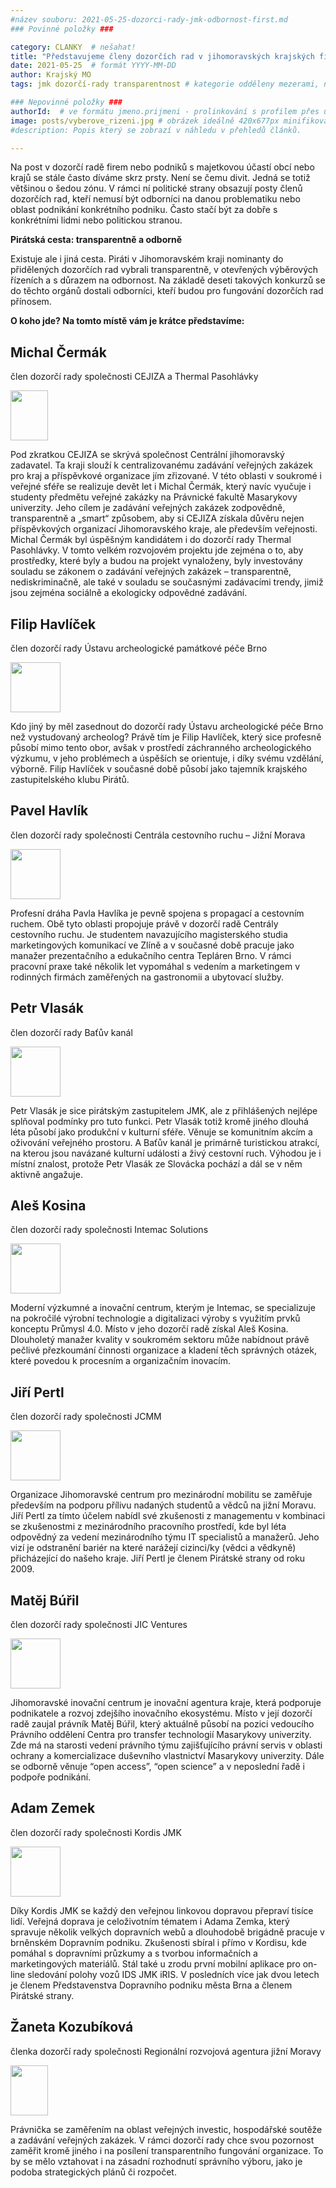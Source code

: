 ```yaml
---
#název souboru: 2021-05-25-dozorci-rady-jmk-odbornost-first.md
### Povinné položky ###

category: CLANKY  # nešahat!
title: "Představujeme členy dozorčích rad v jihomoravských krajských firmách: místo “trafik” odbornost a otevřenost"
date: 2021-05-25  # formát YYYY-MM-DD
author: Krajský MO
tags: jmk dozorčí-rady transparentnost # kategorie odděleny mezerami, např. volby zemědělství životní-prostředí piráti (viz https://jihomoravsky.pirati.cz/tags/)

### Nepovinné položky ###
authorId:  # ve formátu jmeno.prijmeni - prolinkování s profilem přes uid
image: posts/vyberove_rizeni.jpg # obrázek ideálně 420x677px minifikovaný přes https://tinypng.com/
#description: Popis který se zobrazí v náhledu v přehledů článků.

---
```


Na post v dozorčí radě firem nebo podniků s majetkovou účastí obcí nebo krajů se stále často díváme skrz prsty. Není se čemu divit. Jedná se totiž většinou o šedou zónu. V rámci ní politické strany obsazují posty členů dozorčích rad, kteří nemusí být odborníci na danou problematiku nebo oblast podnikání konkrétního podniku. Často stačí být za dobře s konkrétními lidmi nebo politickou stranou.

**Pirátská cesta: transparentně a odborně**

Existuje ale i jiná cesta. Piráti v Jihomoravském kraji nominanty do přidělených dozorčích rad vybrali transparentně, v otevřených výběrových řízeních a s důrazem na odbornost. Na základě deseti takových konkurzů se do těchto orgánů dostali odborníci, kteří budou pro fungování dozorčích rad přínosem.

**O koho jde? Na tomto místě vám je krátce představíme:**

## Michal Čermák
člen dozorčí rady společnosti CEJIZA a Thermal Pasohlávky
<div style="text-align:left"><a href="https://a.pirati.cz/jihomoravsky/img/posts/vyberko_michal_cermak.jpg" target="_blank">
<img src="https://a.pirati.cz/jihomoravsky/img/posts/vyberko_michal_cermak.jpg "width="60" height="80">
</a></div>

Pod zkratkou CEJIZA se skrývá společnost Centrální jihomoravský zadavatel. Ta kraji slouží k centralizovanému zadávání veřejných zakázek pro kraj a příspěvkové organizace jím zřizované. V této oblasti v soukromé i veřejné sféře se realizuje devět let i Michal Čermák, který navíc vyučuje i studenty předmětu veřejné zakázky na Právnické fakultě Masarykovy univerzity. Jeho cílem je zadávání veřejných zakázek zodpovědně, transparentně a „smart“ způsobem, aby si CEJIZA získala důvěru nejen příspěvkových organizací Jihomoravského kraje, ale především veřejnosti. Michal Čermák byl úspěšným kandidátem i do dozorčí rady Thermal Pasohlávky. V tomto velkém rozvojovém projektu jde zejména o to, aby prostředky, které byly a budou na projekt vynaloženy, byly investovány souladu se zákonem o zadávání veřejných zakázek – transparentně, nediskriminačně, ale také v souladu se současnými zadávacími trendy, jimiž jsou zejména sociálně a ekologicky odpovědné zadávání.

## Filip Havlíček
člen dozorčí rady Ústavu archeologické památkové péče Brno
<div style="text-align:left"><a href="https://a.pirati.cz/jihomoravsky/img/posts/vyberko_filip_havlicek.jpg" target="_blank">
<img src="https://a.pirati.cz/jihomoravsky/img/posts/vyberko_filip_havlicek.jpg" "width="60" height="80">
</a></div>

Kdo jiný by měl zasednout do dozorčí rady Ústavu archeologické péče Brno než vystudovaný archeolog? Právě tím je Filip Havlíček, který sice profesně působí mimo tento obor, avšak v prostředí záchranného archeologického výzkumu, v jeho problémech a úspěších se orientuje, i díky svému vzdělání, výborně. Filip Havlíček v současné době působí jako tajemník krajského zastupitelského klubu Pirátů.

## Pavel Havlík
člen dozorčí rady společnosti Centrála cestovního ruchu – Jižní Morava
 <div style="text-align:left"><a href="https://a.pirati.cz/jihomoravsky/img/posts/vyberko_pavel_havlik.jpg" target="_blank">
<img src="https://a.pirati.cz/jihomoravsky/img/posts/vyberko_pavel_havlik.jpg" "width="60" height="80">
</a></div>
 
Profesní dráha Pavla Havlíka je pevně spojena s propagací a cestovním ruchem. Obě tyto oblasti propojuje právě v dozorčí radě Centrály cestovního ruchu. Je studentem navazujícího magisterského studia marketingových komunikací ve Zlíně a v současné době pracuje jako manažer prezentačního a edukačního centra Tepláren Brno. V rámci pracovní praxe také několik let vypomáhal s vedením a marketingem v rodinných firmách zaměřených na gastronomii a ubytovací služby.

## Petr Vlasák
člen dozorčí rady Baťův kanál
<div style="text-align:left"><a href="https://a.pirati.cz/jihomoravsky/img/posts/vyberko_petr_vlasak.jpg" target="_blank">
<img src="https://a.pirati.cz/jihomoravsky/img/posts/vyberko_petr_vlasak.jpg" "width="60" height="80">
</a></div>

Petr Vlasák je sice pirátským zastupitelem JMK, ale z přihlášených nejlépe splňoval podmínky pro tuto funkci. Petr Vlasák totiž kromě jiného dlouhá léta působí jako produkční v kulturní sféře. Věnuje se komunitním akcím a oživování veřejného prostoru. A Baťův kanál je primárně turistickou atrakcí, na kterou jsou navázané kulturní události a živý cestovní ruch. Výhodou je i místní znalost, protože Petr Vlasák ze Slovácka pochází a dál se v něm aktivně angažuje.
 
## Aleš Kosina
člen dozorčí rady společnosti Intemac Solutions
<div style="text-align:left"><a href="https://a.pirati.cz/jihomoravsky/img/posts/vyberko_ales_kosina.jpg" target="_blank">
<img src="https://a.pirati.cz/jihomoravsky/img/posts/vyberko_ales_kosina.jpg" "width="60" height="80">
</a></div>
 
Moderní výzkumné a inovační centrum, kterým je Intemac, se specializuje na pokročilé výrobní technologie a digitalizaci výroby s využitím prvků konceptu Průmysl 4.0. Místo v jeho dozorčí radě získal Aleš Kosina. Dlouholetý manažer kvality v soukromém sektoru může nabídnout právě pečlivé přezkoumání činnosti organizace a kladení těch správných otázek, které povedou k procesním a organizačním inovacím.
 
## Jiří Pertl
člen dozorčí rady společnosti JCMM
<div style="text-align:left"><a href="https://a.pirati.cz/jihomoravsky/img/posts/vyberko_jiri_pertl.jpg" target="_blank">
<img src="https://a.pirati.cz/jihomoravsky/img/posts/vyberko_jiri_pertl.jpg" "width="60" height="80">
</a></div>
 
Organizace Jihomoravské centrum pro mezinárodní mobilitu se zaměřuje především na podporu přílivu nadaných studentů a vědců na jižní Moravu. Jiří Pertl za tímto účelem nabídl své zkušenosti z managementu v kombinaci se zkušenostmi z mezinárodního pracovního prostředí, kde byl léta odpovědný za vedení mezinárodního týmu IT specialistů a manažerů. Jeho vizí je odstranění bariér na které narážejí cizinci/ky (vědci a vědkyně) přicházející do našeho kraje. Jiří Pertl je členem Pirátské strany od roku 2009.

## Matěj Búřil
člen dozorčí rady společnosti JIC Ventures
<div style="text-align:left"><a href="https://a.pirati.cz/jihomoravsky/img/posts/vyberko_matej_buril.jpg" target="_blank">
<img src="https://a.pirati.cz/jihomoravsky/img/posts/vyberko_matej_buril.jpg" "width="60" height="80">
</a></div>

Jihomoravské inovační centrum je inovační agentura kraje, která podporuje podnikatele a rozvoj zdejšího inovačního ekosystému. Místo v její dozorčí radě zaujal právník Matěj Búřil, který aktuálně působí na pozici vedoucího Právního oddělení Centra pro transfer technologií Masarykovy univerzity. Zde má na starosti vedení právního týmu zajišťujícího právní servis v oblasti ochrany a komercializace duševního vlastnictví Masarykovy univerzity. Dále se odborně věnuje “open access”,  “open science” a v neposlední řadě i podpoře podnikání.

## Adam Zemek
člen dozorčí rady společnosti Kordis JMK
<div style="text-align:left"><a href="https://a.pirati.cz/jihomoravsky/img/posts/vyberko_adam_zemek.jpg" target="_blank">
<img src="https://a.pirati.cz/jihomoravsky/img/posts/vyberko_adam_zemek.jpg" "width="60" height="80">
</a></div>

Díky Kordis JMK se každý den veřejnou linkovou dopravou přepraví tisíce lidí. Veřejná doprava je celoživotním tématem i Adama Zemka, který spravuje několik velkých dopravních webů a dlouhodobě brigádně pracuje v brněnském Dopravním podniku. Zkušenosti sbíral i přímo v Kordisu, kde pomáhal s dopravními průzkumy a s tvorbou informačních a marketingových materiálů. Stál také u zrodu první mobilní aplikace pro on-line sledování polohy vozů IDS JMK iRIS. V posledních více jak dvou letech je členem Představenstva Dopravního podniku města Brna a členem Pirátské strany.

## Žaneta Kozubíková
členka dozorčí rady společnosti Regionální rozvojová agentura jižní Moravy
<div style="text-align:left"><a href="https://a.pirati.cz/jihomoravsky/img/posts/vyberko_zaneta_kozubikova.jpg" target="_blank">
<img src="https://a.pirati.cz/jihomoravsky/img/posts/vyberko_zaneta_kozubikova.jpg "width="60" height="80"">
</a></div>

Právnička se zaměřením na oblast veřejných investic, hospodářské soutěže a zadávání veřejných zakázek. V rámci dozorčí rady chce svou pozornost zaměřit kromě jiného i na posílení transparentního fungování organizace. To by se mělo vztahovat i na zásadní rozhodnutí správního výboru, jako je podoba strategických plánů či rozpočet.




